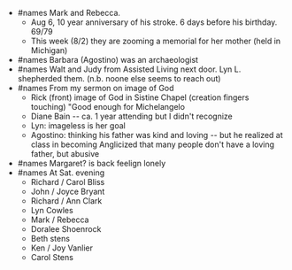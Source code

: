 - #names Mark and Rebecca.
	- Aug 6, 10 year anniversary of his stroke. 6 days before his birthday. 69/79
	- This week (8/2) they are zooming a memorial for her mother (held in Michigan)
- #names Barbara (Agostino) was an archaeologist
- #names Walt and Judy from Assisted Living next door. Lyn L. shepherded them. (n.b. noone else seems to reach out)
- #names From my sermon on image of God
	- Rick (front) image of God in Sistine Chapel (creation fingers touching) "Good enough for Michelangelo
	- Diane Bain -- ca. 1 year attending but I didn't recognize
	- Lyn: imageless is her goal
	- Agostino: thinking his father was kind and loving -- but he realized at class in becoming Anglicized that many people don't have a loving father, but abusive
- #names Margaret? is back feelign lonely
- #names At Sat. evening
	- Richard / Carol Bliss
	- John / Joyce Bryant
	- Richard / Ann Clark
	- Lyn Cowles
	- Mark / Rebecca
	- Doralee Shoenrock
	- Beth stens
	- Ken / Joy Vanlier
	- Carol Stens